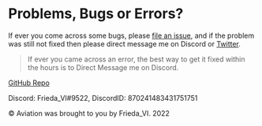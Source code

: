 
# Problems, Bugs or Errors?

If ever you come across some bugs, please [file an issue](https://github.com/Frieda-VI/Aviation/issues), and if the problem was still not fixed then please direct message me on Discord or [Twitter](https://twitter.com/FriedaR_VI).

> If ever you came across an error, the best way to get it fixed within the hours is to Direct Message me on Discord.

[GitHub Repo](https://github.com/Frieda-VI/Aviation)

Discord: Frieda_VI#9522, 
DiscordID: 870241483431751751


© Aviation was brought to you by Frieda_VI. 2022

